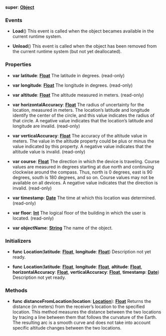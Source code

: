 **super**: **[Object](../gravity/object.md.md)**



### Events

* **Load**()
This event is called when the object becames available in the current runtime system.

* **Unload**()
This event is called when the object has been removed from the current runtime system (but not yet deallocated).



### Properties

* **var** **latitude**: **[Float](../gravity/float.md)**
The latitude in degrees. \(read-only\)

* **var** **longitude**: **[Float](../gravity/float.md)**
The longitude in degrees. \(read-only\)

* **var** **altitude**: **[Float](../gravity/float.md)**
The altitude measured in meters. \(read-only\)

* **var** **horizontalAccuracy**: **[Float](../gravity/float.md)**
The radius of uncertainty for the location, measured in meters. The location’s latitude and longitude identify the center of the circle, and this value indicates the radius of that circle. A negative value indicates that the location’s latitude and longitude are invalid. \(read-only\)

* **var** **verticalAccuracy**: **[Float](../gravity/float.md)**
The accuracy of the altitude value in meters. The value in the altitude property could be plus or minus the value indicated by this property. A negative value indicates that the altitude value is invalid. \(read-only\)

* **var** **course**: **[Float](../gravity/float.md)**
The direction in which the device is traveling. Course values are measured in degrees starting at due north and continuing clockwise around the compass. Thus, north is 0 degrees, east is 90 degrees, south is 180 degrees, and so on. Course values may not be available on all devices. A negative value indicates that the direction is invalid. \(read-only\)

* **var** **timestamp**: **[Date](Date.md)**
The time at which this location was determined. \(read-only\)

* **var** **floor**: **[Int](../gravity/int.md)**
The logical floor of the building in which the user is located. \(read-only\)

* **var** **objectName**: **[String](../gravity/string.md)**
The name of the object.



### Initializers

* **func** **Location**(**latitude**: **[Float](../gravity/float.md)**, **longitude**: **[Float](../gravity/float.md)**)
Description not yet ready.

* **func** **Location**(**latitude**: **[Float](../gravity/float.md)**, **longitude**: **[Float](../gravity/float.md)**, **altitude**: **[Float](../gravity/float.md)**, **horizontalAccuracy**: **[Float](../gravity/float.md)**, **verticalAccuracy**: **[Float](../gravity/float.md)**, **timestamp**: **[Date](Date.md)**)
Description not yet ready.



### Methods

* **func** **distanceFromLocation**(**location**: **[Location](Location.md)**): <strong>[Float](../gravity/float.md)</strong> 
Returns the distance (in meters) from the receiver’s location to the specified location. This method measures the distance between the two locations by tracing a line between them that follows the curvature of the Earth. The resulting arc is a smooth curve and does not take into account specific altitude changes between the two locations.






